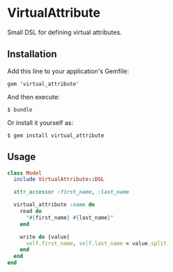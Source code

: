 # VirtualAttribute

Small DSL for defining virtual attributes.

## Installation

Add this line to your application's Gemfile:

    gem 'virtual_attribute'

And then execute:

    $ bundle

Or install it yourself as:

    $ gem install virtual_attribute

## Usage

```ruby
class Model
  include VirtualAttribute::DSL

  attr_accessor :first_name, :last_name

  virtual_attribute :name do
    read do
      "#{first_name} #{last_name}"
    end

    write do |value|
      self.first_name, self.last_name = value.split
    end
  end
end
```
